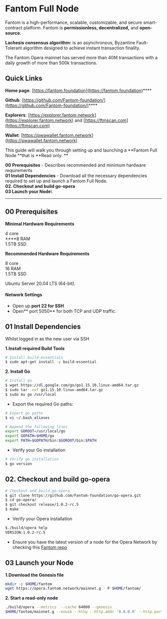 # Fantom Full Node

Fantom is a high-performance, scalable, customizable, and secure smart-contract platform. Fantom is **permissionless, decentralized,** and **open-source**.&#x20;

**Lachesis consensus algorithm:** is an asynchronous, Byzantine Fault-Tolerant algorithm designed to achieve instant transaction finality.&#x20;

The Fantom Opera mainnet has served more than 40M transactions with a daily growth of more than 500k transactions.&#x20;

## Quick Links

**Home page**: [https://fantom.foundation](https://fantom.foundation)****

**Github**: [https://github.com/Fantom-foundation/](https://github.com/Fantom-foundation/)****

**Explorers**: [https://explorer.fantom.network](https://explorer.fantom.network) and [https://ftmscan.com](https://ftmscan.com)

**Wallet**: [https://pwawallet.fantom.network](https://pwawallet.fantom.network)



This guide will walk you through setting up and launching a **Fantom Full Node **that is **Read only. **

**00 Prerequisites** - Describes recommended and minimum hardware requirements\
**01 Install Dependencies** - Download all the necessary dependencies required to set up and launch a Fantom Full Node. \
**02. Checkout and build go-opera**\
**03 Launch your Node**\
****

## 00 Prerequisites

**Minimal Hardware Requirements**

4 core \
****8 RAM \
1.5TB SSD

**Recommended Hardware Requirements**

8 core \
16 RAM \
1.5TB SSD

Ubuntu Server 20.04 LTS (64-bit).

#### **Network Settings** <a href="network-settings" id="network-settings"></a>

* Open up **port 22 for SSH**
* Open** port 5050** for both TCP and UDP traffic.

## 01 Install Dependencies

Whilst logged in as the new user via SSH

**1.Install required Build Tools**

```bash
# Install build-essentials
$ sudo apt-get install -y build-essential
```

**2. Install Go**

```bash
# Install go
$ wget https://dl.google.com/go/go1.15.10.linux-amd64.tar.gz
$ sudo tar -xvf go1.15.10.linux-amd64.tar.gz
$ sudo mv go /usr/local
```

* Export the required Go paths:

```bash
# Export go paths
$ vi ~/.bash_aliases

# Append the following lines
export GOROOT=/usr/local/go
export GOPATH=$HOME/go
export PATH=$GOPATH/bin:$GOROOT/bin:$PATH
```

* Verify your Go installation

```bash
# Verify go installation
$ go version
```

## **02. Checkout and build go-opera**

```bash
# Checkout and build go-opera
$ git clone https://github.com/Fantom-foundation/go-opera.git
$ cd go-opera/
$ git checkout release/1.0.2-rc.5
$ make
```

* Verify your Opera installation

```bash
$./build/opera help​
VERSION:1.0.2-rc.5
```

* Ensure you have the latest version of a node for the Opera Network by checking this [Fantom repo](https://github.com/Fantom-foundation/lachesis\_launch)

## 03 Launch your Node

**1.Download the Genesis file**

```bash
mkdir -p $HOME/fantom
wget https://opera.fantom.network/mainnet.g - P $HOME/fantom/
```

**2. Start a read-only node**

```bash
./build/opera --metrics  --cache 64000 --genesis
$HOME/fantom/mainnet.g --nousb --http --http.addr '0.0.0.0' --http.port 8545 --http.corsdomain "*" --http.vhosts "*" --ws --ws.addr '0.0.0.0' --ws.port 8546  --ws.origins '0.0.0.0' --graphql --graphql.corsdomain '*' --graphql.vhosts '*' --datadir "$HOME/fantom/node" --http.api "net,eth,web3" --ws.api "net,eth,web3"
```
